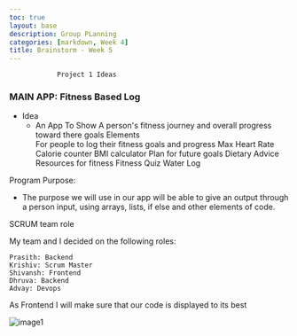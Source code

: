 ```yaml
---
toc: true
layout: base
description: Group PLanning
categories: [markdown, Week 4]
title: Brainstorm - Week 5
---
```


                Project 1 Ideas

### MAIN APP: Fitness Based Log

- Idea
  - An App To Show A person's fitness journey and overall progress toward there goals 
  Elements  
For people to log their fitness goals and progress
Max Heart Rate
Calorie counter
BMI calculator
Plan for future goals 
Dietary Advice 
Resources for fitness
Fitness Quiz 
Water Log 

Program Purpose:
- The purpose we will use in our app will be able to give an output through a person input, using arrays, lists, if else and other elements of code.

SCRUM team role

My team and I decided on the following roles:

    Prasith: Backend
    Krishiv: Scrum Master
    Shivansh: Frontend
    Dhruva: Backend
    Advay: Devops

As Frontend I will make sure that our code is displayed to its best

<img src="https://deadshotlegend.github.io/Shivansh-Goel-Fast-Pages/images/grouproles.PNG" alt="image1">
